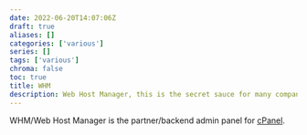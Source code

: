 ```yaml
---
date: 2022-06-20T14:07:06Z
draft: true
aliases: []
categories: ['various']
series: []
tags: ['various']
chroma: false
toc: true
title: WHM
description: Web Host Manager, this is the secret sauce for many companies that do shared Linux server web hosting with cPanel
---
```


WHM/Web Host Manager is the partner/backend admin panel for [cPanel](../cpanel).
